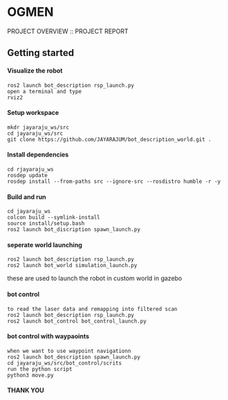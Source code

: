 # OGMEN
PROJECT OVERVIEW :: PROJECT REPORT

## Getting started

#### Visualize the robot

```
ros2 launch bot_description rsp_launch.py
open a terminal and type 
rviz2

```

#### Setup workspace
```
mkdr jayaraju_ws/src
cd jayaraju_ws/src
git clone https://github.com/JAYARAJUM/bot_description_world.git .
```

#### Install dependencies
```
cd rjayaraju_ws
rosdep update
rosdep install --from-paths src --ignore-src --rosdistro humble -r -y
```

#### Build and run
```
cd jayaraju_ws
colcon build --symlink-install
source install/setup.bash
ros2 launch bot_discription spawn_launch.py 
```

#### seperate world launching 
```
ros2 launch bot_description rsp_launch.py
ros2 launch bot_world simulation_launch.py
```
these are used to launch the robot in custom world in gazebo 


#### bot control
```
to read the laser data and remapping into filtered scan 
ros2 launch bot_description rsp_launch.py
ros2 launch bot_control bot_control_launch.py
```

#### bot control with waypaoints
```
when we want to use waypoint navigationn 
ros2 launch bot_description spawn_launch.py
cd jayaraju_ws/src/bot_control/scrits
run the python script 
python3 move.py
```

#### THANK YOU
